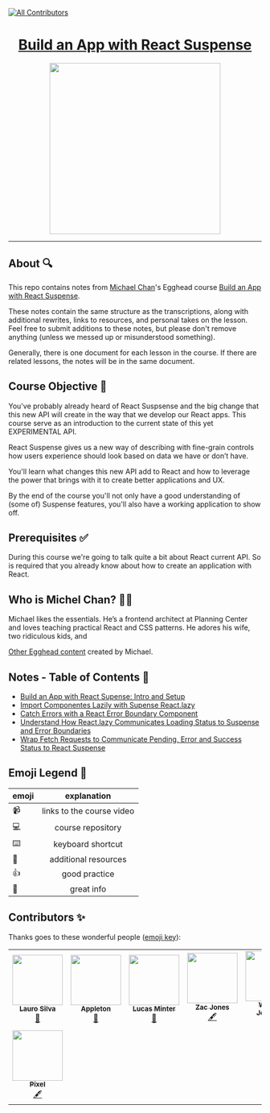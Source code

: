 
<!-- ALL-CONTRIBUTORS-BADGE:START - Do not remove or modify this section -->
[![All Contributors](https://img.shields.io/badge/all_contributors-7-orange.svg?style=flat-square)](#contributors-)
<!-- ALL-CONTRIBUTORS-BADGE:END -->

<h1 align="center"><a href="https://egghead.io/courses/build-an-app-with-the-aws-cloud-development-kit?af=4cexzz">Build an App with React Suspense</a></h1>

<p align="center"><img src="https://d2eip9sf3oo6c2.cloudfront.net/series/square_covers/000/000/399/full/React_Suspense_Final.png" width="340"></p>


---

## About 🔍

This repo contains notes from [Michael Chan](https://twitter.com/chantastic)'s Egghead course [Build an App with React Suspense](https://egghead.io/courses/build-an-app-with-react-suspense?af=4cexzz).

These notes contain the same structure as the transcriptions, along with additional rewrites, links to resources, and personal takes on the lesson. Feel free to submit additions to these notes, but please don't remove anything (unless we messed up or misunderstood something).

Generally, there is one document for each lesson in the course. If there are related lessons, the notes will be in the same document.

## Course Objective 💪

You've probably already heard of React Suspsense and the big change that this new API will create in the way that we develop our React apps. This course serve as an introduction to the current state of this yet EXPERIMENTAL API.

React Suspense gives us a new way of describing with fine-grain controls how users experience should look based on data we have or don’t have.

You'll learn what changes this new API add to React and how to leverage the power that brings with it to create better applications and UX.


By the end of the course you'll not only have a good understanding of (some of) Suspense features, you'll also have a working application to show off.


## Prerequisites ✅

During this course we're going to talk quite a bit about React current API. So is required that you already know about how to create an application with React. 


## Who is Michel Chan? 👨‍💻
Michael likes the essentials. He’s a frontend architect at Planning Center and loves teaching practical React and CSS patterns. He adores his wife, two ridiculous kids, and

[Other Egghead content](https://egghead.io/instructors/michael-chan) created by Michael.

## Notes - Table of Contents 📜

- [Build an App with React Supense: Intro and Setup](notes/101.md)
- [Import Componentes Lazily with Supense React.lazy](notes/102.md)
- [Catch Errors with a React Error Boundary Component](notes/103.md)
- [Understand How React.lazy Communicates Loading Status to Suspense and Error Boundaries](notes/104.md)
- [Wrap Fetch  Requests to Communicate Pending, Error and Success Status to React Suspense](notes/105.md)
## Emoji Legend 🧠

| emoji |        explanation        |
| ----- | :-----------------------: |
| 📹    | links to the course video |
| 💻    |     course repository     |
| ⌨️    |     keyboard shortcut     |
| 🤔    |   additional resources    |
| 👍    |       good practice       |
| 🔑		| great info                |

## Contributors ✨

Thanks goes to these wonderful people ([emoji key](https://allcontributors.org/docs/en/emoji-key)):
<!-- ALL-CONTRIBUTORS-LIST:START - Do not remove or modify this section -->
<!-- prettier-ignore-start -->
<!-- markdownlint-disable -->
<table>
  <tr>
    <td align="center"><a href="https://laurosilva.com"><img src="https://avatars2.githubusercontent.com/u/57044804?v=4" width="100px;" alt=""/><br /><sub><b>Lauro Silva</b></sub></a><br /><a href="https://github.com/eggheadio-projects/build-an-app-with-the-AWS-cloud-development-kit-notes/pulls?q=is%3Apr+reviewed-by%3Alaurosilvacom" title="Reviewed Pull Requests">👀</a></td>
    <td align="center"><a href="http://maggieappleton.com"><img src="https://avatars0.githubusercontent.com/u/5599295?v=4" width="100px;" alt=""/><br /><sub><b>Appleton</b></sub></a><br /><a href="#design-MaggieAppleton" title="Design">🎨</a></td>
    <td align="center"><a href="https://github.com/lsminter"><img src="https://avatars1.githubusercontent.com/u/26470581?v=4" width="100px;" alt=""/><br /><sub><b>Lucas Minter</b></sub></a><br /><a href="https://github.com/eggheadio-projects/build-an-app-with-the-AWS-cloud-development-kit-notes/pulls?q=is%3Apr+reviewed-by%3Alsminter" title="Reviewed Pull Requests">👀</a></td>
    <td align="center"><a href="https://zacjones.io"><img src="https://avatars2.githubusercontent.com/u/6188161?v=4" width="100px;" alt=""/><br /><sub><b>Zac Jones</b></sub></a><br /><a href="#content-zacjones93" title="Content">🖋</a></td>
    <td align="center"><a href="https://williamjohnson.dev/"><img src="https://avatars2.githubusercontent.com/u/40403549?v=4" width="100px;" alt=""/><br /><sub><b>William Johnson</b></sub></a><br /><a href="https://github.com/eggheadio-projects/build-an-app-with-the-AWS-cloud-development-kit-notes/pulls?q=is%3Apr+reviewed-by%3Awjohnson85" title="Reviewed Pull Requests">👀</a></td>
    <td align="center"><a href="https://ianjones.us/"><img src="https://avatars2.githubusercontent.com/u/4407263?v=4" width="100px;" alt=""/><br /><sub><b>Ian Jones</b></sub></a><br /><a href="#userTesting-theianjones" title="User Testing">📓</a></td>
  </tr>
  <tr>
    <td align="center"><a href="https://github.com/pixelsortr"><img src="https://avatars0.githubusercontent.com/u/54180211?v=4" width="100px;" alt=""/><br /><sub><b>Pixel</b></sub></a><br /><a href="#content-pixelsortr" title="Content">🖋</a></td>
  </tr>
</table>

<!-- markdownlint-enable -->
<!-- prettier-ignore-end -->
<!-- ALL-CONTRIBUTORS-LIST:END -->

